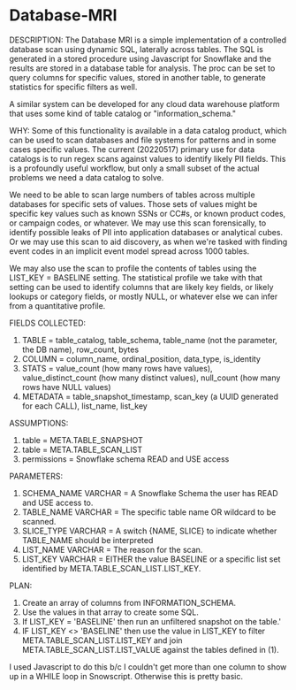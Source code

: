 # Database-MRI

DESCRIPTION:
The Database MRI is a simple implementation of a controlled database scan using dynamic SQL, laterally across tables. The SQL is generated in a stored procedure using Javascript for Snowflake and the results are stored in a database table for analysis.  The proc can be set to query columns for specific values, stored in another table, to generate statistics for specific filters as well.
 
A similar system can be developed for any cloud data warehouse platform that uses some kind of table catalog or "information_schema."

WHY: 
Some of this functionality is available in a data catalog product, which can be used to scan databases and file systems for patterns and in some cases specific 
values. The current (20220517) primary use for data catalogs is to run regex scans against values to identify likely PII fields. This is a profoundly useful 
workflow, but only a small subset of the actual problems we need a data catalog to solve.
    
We need to be able to scan large numbers of tables across multiple databases for specific sets of values. Those sets of values might be specific key values such 
as known SSNs or CC#s, or known product codes, or campaign codes, or whatever. We may use this scan forensically, to identify possible leaks of PII into application 
databases or analytical cubes. Or we may use this scan to aid discovery, as when we're tasked with finding event codes in an implicit event
model spread across 1000 tables.
    
We may also use the scan to profile the contents of tables using the LIST_KEY = BASELINE setting.  The statistical profile we take with that setting can be used to identify columns that are likely key fields, or likely lookups or category fields, or mostly NULL, or whatever else we can infer from a quantitative profile. 
    
FIELDS COLLECTED:
1. TABLE = table_catalog, table_schema, table_name (not the parameter, the DB name), row_count, bytes
2. COLUMN = column_name, ordinal_position, data_type, is_identity
3. STATS = value_count (how many rows have values), value_distinct_count (how many distinct values), null_count (how many rows have NULL values)
4. METADATA = table_snapshot_timestamp, scan_key (a UUID generated for each CALL), list_name, list_key
    
ASSUMPTIONS:
1. table = META.TABLE_SNAPSHOT
2. table = META.TABLE_SCAN_LIST
3. permissions = Snowflake schema READ and USE access
    
PARAMETERS:
1. SCHEMA_NAME VARCHAR = A Snowflake Schema the user has READ and USE access to.
2. TABLE_NAME VARCHAR = The specific table name OR wildcard to be scanned.
3. SLICE_TYPE VARCHAR = A switch {NAME, SLICE} to indicate whether TABLE_NAME should be interpreted 
4. LIST_NAME VARCHAR = The reason for the scan.
5. LIST_KEY VARCHAR = EITHER the value BASELINE or a specific list set identified by META.TABLE_SCAN_LIST.LIST_KEY.

PLAN:
1. Create an array of columns from INFORMATION_SCHEMA.
2. Use the values in that array to create some SQL.
3. If LIST_KEY = 'BASELINE' then run an unfiltered snapshot on the table.'
4. IF LIST_KEY <> 'BASELINE' then use the value in LIST_KEY to filter META.TABLE_SCAN_LIST.LIST_KEY and join META.TABLE_SCAN_LIST.LIST_VALUE against the tables defined in (1).
    
I used Javascript to do this b/c I couldn't get more than one column to show up in a WHILE loop in Snowscript. Otherwise this is pretty basic.   
    
    
